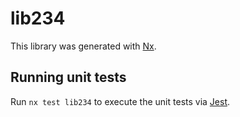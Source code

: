 # lib234

This library was generated with [Nx](https://nx.dev).


## Running unit tests

Run `nx test lib234` to execute the unit tests via [Jest](https://jestjs.io).


